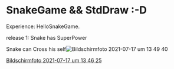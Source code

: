 # SnakeGame && StdDraw :-D
Experience: HelloSnakeGame.

release 1: Snake has SuperPower

Snake can Cross his self![Bildschirmfoto 2021-07-17 um 13 49 40](https://user-images.githubusercontent.com/82414531/126035936-4e37b298-ba49-4385-9c43-2f7b190fad69.png)


[Bildschirmfoto 2021-07-17 um 13 46 25](https://user-images.githubusercontent.com/82414531/126035886-0e33bacc-00e3-47fd-9d2f-cb9859b9d1ef.png)
